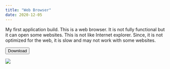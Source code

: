 ```yaml
---
title: "Web Browser"
date: 2020-12-05
---
```

My first application build. This is a web browser. It is not fully functional but it can open some websites. This is not like Internet explorer. Since, it is not optimized for the web, it is slow and may not work with some websites.
<link rel="stylesheet" href="https://cdnjs.cloudflare.com/ajax/libs/font-awesome/4.7.0/css/font-awesome.min.css">
<link rel="stylesheet" href="https://theawesomecoder05.github.io/archives/assets/download.css">

<button onclick="window.location.href='https://w3docs.com';" class="btn"><i class="fa fa-download"></i> Download</button>





<a href="https://theawesomecoder05.github.io/archives/Web%20Browser%20Application/WebBrowser-20201206T142317Z-001.zip">
  <img src="https://www.pixelmatortemplates.com/wp-content/uploads/2014/03/download-button-new.png">
